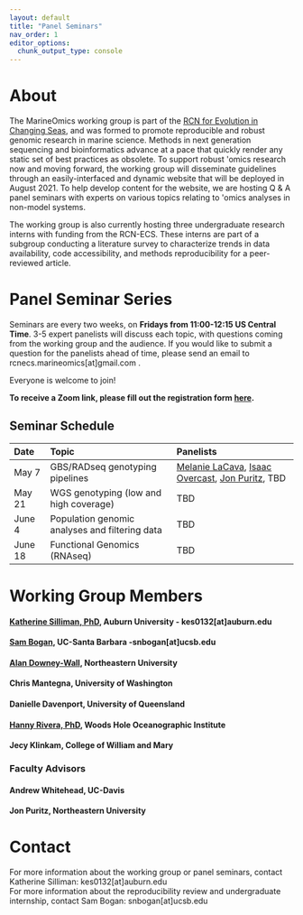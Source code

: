 ```yaml
---
layout: default
title: "Panel Seminars"
nav_order: 1
editor_options: 
  chunk_output_type: console
---
```




# About
The MarineOmics working group is part of the [RCN for Evolution in Changing Seas](https://rcn-ecs.github.io/), and was formed to promote reproducible and robust genomic research in marine science. Methods in next generation sequencing and bioinformatics advance at a pace that quickly render any static set of best practices as obsolete. To support robust 'omics research now and moving forward, the working group will disseminate guidelines through an easily-interfaced and dynamic website that will be deployed in August 2021. To help develop content for the website, we are hosting Q & A panel seminars with experts on various topics relating to 'omics analyses in non-model systems.  

The working group is also currently hosting three undergraduate research interns with funding from the RCN-ECS. These interns are part of a subgroup conducting a literature survey to characterize trends in data availability, code accessibility, and methods reproducibility for a peer-reviewed article.

# Panel Seminar Series

Seminars are every two weeks, on **Fridays from 11:00-12:15 US Central Time**. 3-5 expert panelists will discuss each topic, with questions coming from the working group and the audience. If you would like to submit a question for the panelists ahead of time, please send an email to rcnecs.marineomics[at]gmail.com . 

Everyone is welcome to join!  

**To receive a Zoom link, please fill out the registration form [here](
https://auburn.zoom.us/meeting/register/tZ0ode2rpz4sG9Il_TuYexWfqd6HyjdQ58Zi).**  

## Seminar Schedule


| Date        | Topic       | Panelists     |
| :---        | :---        | :---          |
| May 7         | GBS/RADseq genotyping pipelines     | [Melanie LaCava](https://melanielacava.weebly.com/), [Isaac Overcast](https://isaacovercast.github.io/), [Jon Puritz](https://www.marineevoeco.com/), TBD |
| May 21       |  WGS genotyping (low and high coverage)     | TBD|
| June 4       |  Population genomic analyses and filtering data     | TBD|
| June 18       |  Functional Genomics (RNAseq)     | TBD|


# Working Group Members

#### [Katherine Silliman, PhD](https://ksilliman.weebly.com/), Auburn University - kes0132[at]auburn.edu
#### [Sam Bogan](http://www.hofmannlab.com/sam-bogan.html), UC-Santa Barbara -snbogan[at]ucsb.edu
#### [Alan Downey-Wall](https://cos.northeastern.edu/people/alan-downey-wall/), Northeastern University 
#### Chris Mantegna, University of Washington  
#### Danielle Davenport, University of Queensland  
#### [Hanny Rivera, PhD](https://www2.whoi.edu/staff/hrivera/), Woods Hole Oceanographic Institute  
#### Jecy Klinkam, College of William and Mary  

### Faculty Advisors
#### Andrew Whitehead, UC-Davis 
#### Jon Puritz, Northeastern University



# Contact 
For more information about the working group or panel seminars, contact Katherine Silliman: kes0132[at]auburn.edu  
For more information about the reproducibility review and undergraduate internship, contact Sam Bogan: snbogan[at]ucsb.edu



